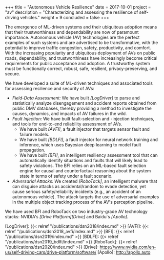 +++
title = "Autonomous Vehicle Resilience"
date = 2017-10-01
project = "av"
description = "Characterizing and assessing the resilience of self-driving vehicles."
weight = 9
concluded = false
+++

The emergence of ML-driven systems and their ubiquitous adoption means that their trustworthiness
and dependability are now of paramount importance. Autonomous vehicle (AV) technologies are the
perfect examples of such systems and are advertised to be transformative, with the potential to
improve traffic congestion, safety, productivity, and comfort. With the increasing popularity and
ubiquitous deployment of AVs on public roads, dependability, and trustworthiness have increasingly
become critical requirements for public acceptance and adoption. A trustworthy system must be
functionally correct, robust, safe, resilient, privacy-preserving, and secure.

We have developed a suite of ML-driven techniques and associated tools for assessing resilience and
security of AVs:
* *Field-Data Assessment:* We have built *[LogDriver]* to parse and statistically analyze
disengagement and accident reports obtained from public DMV databases, thereby providing a method to
investigate the causes, dynamics, and impacts of AV failures in the wild.
* *Fault Injection:* We have built fault-selection and -injection techniques, and tools for end-to-end
reliability assessment of AVs.
  * We have built *[AVFI]*, a fault injector that targets sensor fault and failure models.
  * We have built *[BDLFI]*, a fault injector for neural network training and inference, which uses
  Bayesian deep learning to model fault propagation.
  * We have built *[BFI]*, an intelligent resiliency assessment tool that can automatically identify
  situations and faults that will likely lead to safety violations. The BFI relies on an ML-based
  fault selection engine for causal and counterfactual reasoning about the system state in terms of
  safety under a fault scenario.
* *Adversarial Attacks:* We created *[RoboTack]*, an intelligent malware that can disguise
attacks as accidental/random to evade detection, yet cause serious safety/reliability incidents
(e.g., an accident of an autonomous vehicle). The attack targets the use of adversarial examples in
the multiple object tracking process of the AV's perception pipeline.

We have used BFI and RoboTack on two industry-grade AV technology stacks: NVIDIA's *[Drive Platform][Drive]*
and Baidu's *[Apollo]*.


[LogDriver]: {{< relref "/publications/dsn2018/index.md" >}}
[AVFI]: {{< relref "/publications/dsn2018_avfi/index.md" >}}
[BFI]: {{< relref "/publications/dsn2019/index.md" >}}
[BDLFI]: {{< relref "/publications/dsn2019_bdlfi/index.md" >}}
[RoboTack]: {{< relref "/publications/dsn2020/index.md" >}}
[Drive]: https://www.nvidia.com/en-us/self-driving-cars/drive-platform/software/
[Apollo]: http://apollo.auto
